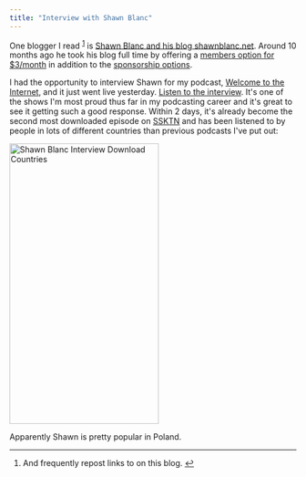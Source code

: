 ```yaml
---
title: "Interview with Shawn Blanc"
---
```

<p>One blogger I read <sup id="fnref-19902:1"><a href="#fn-19902:1" rel="footnote">1</a></sup> is <a href="http://shawnblanc.net/">Shawn Blanc and his blog shawnblanc.net</a>. Around 10 months ago he took his blog full time by offering a <a href="http://shawnblanc.net/members/">members option for $3/month</a> in addition to the <a href="http://shawnblanc.net/sponsors/">sponsorship options</a>.</p>
<p>I had the opportunity to interview Shawn for my podcast, <a href="http://ssktn.com/shows/welcome-to-the-internet/">Welcome to the Internet</a>, and it just went live yesterday. <a href="http://ssktn.com/podcasts/welcometotheinternet/019-welcome-to-the-internet-shawn-blanc/">Listen to the interview</a>. It's one of the shows I'm most proud thus far in my podcasting career and it's great to see it getting such a good response. Within 2 days, it's already become the second most downloaded episode on <a href="http://ssktn.com">SSKTN</a> and has been listened to by people in lots of different countries than previous podcasts I've put out:</p>
<p><img src="https://chrisenns.com/wp-content/uploads/2011/12/countrycoveragessktn.png" alt="Shawn Blanc Interview Download Countries" title="Shawn Blanc Interview Download Countries" width="262" height="492" class="aligncenter size-full wp-image-19903" /></p>
<p>Apparently Shawn is pretty popular in Poland.</p>
<div class="footnotes">
<hr />
<ol>
<li id="fn-19902:1">
And frequently repost links to on this blog.&#160;<a href="#fnref-19902:1" rev="footnote">&#8617;</a>
</li>
</ol>
</div>
